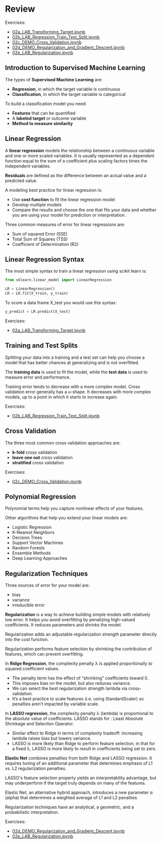 # Review

Exercises:

- [02a_LAB_Transforming_Target.ipynb](https://colab.research.google.com/github/iliyaML/ibm-machine-learning/blob/main/supervised-learning-regression/02a_LAB_Transforming_Target.ipynb)
- [02b_LAB_Regression_Train_Test_Split.ipynb](https://colab.research.google.com/github/iliyaML/ibm-machine-learning/blob/main/supervised-learning-regression/02b_LAB_Regression_Train_Test_Split.ipynb)
- [02c_DEMO_Cross_Validation.ipynb](https://colab.research.google.com/github/iliyaML/ibm-machine-learning/blob/main/supervised-learning-regression/02c_DEMO_Cross_Validation.ipynb)
- [02d_DEMO_Regularization_and_Gradient_Descent.ipynb](https://colab.research.google.com/github/iliyaML/ibm-machine-learning/blob/main/supervised-learning-regression/02d_DEMO_Regularization_and_Gradient_Descent.ipynb)
- [02e_LAB_Regularization.ipynb](https://colab.research.google.com/github/iliyaML/ibm-machine-learning/blob/main/supervised-learning-regression/02e_LAB_Regularization.ipynb)

## Introduction to Supervised Machine Learning

The types of **Supervised Machine Learning** are:

- **Regression**, in which the target variable is continuous
- **Classification**, in which the target variable is categorical

To build a classification model you need:

- **Features** that can be quantified
- A **labeled target** or outcome variable
- **Method to measure similarity**

## Linear Regression

A **linear regression** models the relationship between a continuous variable and one or more scaled variables. It is usually represented as a dependent function equal to the sum of a coefficient plus scaling factors times the independent variables.

**Residuals** are defined as the difference between an actual value and a predicted value.

A modeling best practice for linear regression is:

- Use **cost function** to fit the linear regression model
- Develop multiple models
- Compare the results and choose the one that fits your data and whether you are using your model for prediction or interpretation.

Three common measures of error for linear regressions are:

- Sum of squared Error (SSE)
- Total Sum of Squares (TSS)
- Coefficient of Determination (R2)

## Linear Regression Syntax

The most simple syntax to train a linear regression using scikit learn is:

```python
from sklearn.linear_model import LinearRegression

LR = LinearRegression()
LR = LR.fit(X_train, y_train)
```

To score a data frame X_test you would use this syntax:

```python
y_predict = LR.predict(X_test)
```

Exercises:

- [02a_LAB_Transforming_Target.ipynb](https://colab.research.google.com/github/iliyaML/ibm-machine-learning/blob/main/supervised-learning-regression/02a_LAB_Transforming_Target.ipynb)

## Training and Test Splits

Splitting your data into a training and a test set can help you choose a model that has better chances at generalizing and is not overfitted.

The **training data** is used to fit the model, while the **test data** is used to measure error and performance.

Training error tends to decrease with a more complex model. Cross validation error generally has a u-shape. It decreases with more complex models, up to a point in which it starts to increase again.

Exercises:

- [02b_LAB_Regression_Train_Test_Split.ipynb](https://colab.research.google.com/github/iliyaML/ibm-machine-learning/blob/main/supervised-learning-regression/02b_LAB_Regression_Train_Test_Split.ipynb)

## Cross Validation

The three most common cross validation approaches are:

- **k-fold** cross validation
- **leave one out** cross validation
- **stratified** cross validation

Exercises:

- [02c_DEMO_Cross_Validation.ipynb](https://colab.research.google.com/github/iliyaML/ibm-machine-learning/blob/main/supervised-learning-regression/02c_DEMO_Cross_Validation.ipynb)

## Polynomial Regression

Polynomial terms help you capture nonlinear effects of your features.

Other algorithms that help you extend your linear models are:

- Logistic Regression
- K-Nearest Neighbors
- Decision Trees
- Support Vector Machines
- Random Forests
- Ensemble Methods
- Deep Learning Approaches

## Regularization Techniques

Three sources of error for your model are:

- bias
- variance
- irreducible error

**Regularization** is a way to achieve building simple models with relatively low error. It helps you avoid overfitting by penalizing high-valued coefficients. It reduces parameters and shrinks the model.

Regularization adds an adjustable regularization strength parameter directly into the cost function.

Regularization performs feature selection by shrinking the contribution of features, which can prevent overfitting.

In **Ridge Regression**, the complexity penalty λ is applied proportionally to squared coefficient values.

- The penalty term has the effect of “shrinking” coefficients toward 0.
- This imposes bias on the model, but also reduces variance.
- We can select the best regularization strength lambda via cross-validation.
- It’s a best practice to scale features (i.e. using StandardScaler) so penalties aren’t impacted by variable scale.

In **LASSO regression**, the complexity penalty λ (lambda) is proportional to the absolute value of coefficients. LASSO stands for : Least Absolute Shrinkage and Selection Operator.

- Similar effect to Ridge in terms of complexity tradeoff: increasing lambda raises bias but lowers variance.
- LASSO is more likely than Ridge to perform feature selection, in that for a fixed λ, LASSO is more likely to result in coefficients being set to zero.

**Elastic Net** combines penalties from both Ridge and LASSO regression. It requires tuning of an additional parameter that determines emphasis of L1 vs. L2 regularization penalties.

LASSO's feature selection property yields an interpretability advantage, but may underperform if the target truly depends on many of the features.

Elastic Net, an alternative hybrid approach, introduces a new parameter α (alpha) that determines a weighted average of L1 and L2 penalties.

Regularization techniques have an analytical, a geometric, and a probabilistic interpretation.

Exercises:

- [02d_DEMO_Regularization_and_Gradient_Descent.ipynb](https://colab.research.google.com/github/iliyaML/ibm-machine-learning/blob/main/supervised-learning-regression/02d_DEMO_Regularization_and_Gradient_Descent.ipynb)
- [02e_LAB_Regularization.ipynb](https://colab.research.google.com/github/iliyaML/ibm-machine-learning/blob/main/supervised-learning-regression/02e_LAB_Regularization.ipynb)
